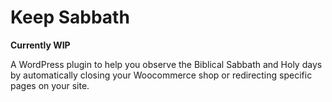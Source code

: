 # Keep Sabbath

**Currently WIP**

A WordPress plugin to help you observe the Biblical Sabbath and Holy days by automatically closing your Woocommerce shop or redirecting specific pages on your site.

